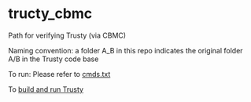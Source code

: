# tructy_cbmc

Path for verifying Trusty (via CBMC)

Naming convention: a folder A_B in this repo indicates the original folder A/B in the Trusty code base 

To run: Please refer to [cmds.txt](https://github.com/theyoucheng/tructy_cbmc/blob/main/cmds.txt)


To [build and run Trusty](https://github.com/theyoucheng/tructy_cbmc/blob/main/scripts/build_run_trusty.txt) 
